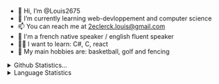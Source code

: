 - 👋 Hi, I’m @Louis2675
- 🌱 I’m currently learning web-devloppement and computer science
- 📫 You can reach me at 2eclerck.louis@gmail.com
- 🎤 I'm a french native speaker / english fluent speaker
- 👨‍💻 I want to learn: C#, C, react
- 👀 My main hobbies are: basketball, golf and fencing

<details>
  <summary>Github Statistics...</summary>
  <p align = center>
    <img src="https://github-readme-stats.vercel.app/api?username=Louis2675&show_icons=true">
  </p>
</details>  
<details>
  <summary>Language Statistics</summary>
  <p align = center>
    <img src="https://wakatime.com/share/@b6aae590-c1d2-4f18-a510-c418f2e3fdcf/777a5e3f-925d-4ac3-b0de-312bc18ba519.svg" height = 400>  
  </p>
</details>
